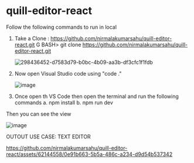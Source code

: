 # quill-editor-react
Follow the following commands to run in local

1. Take a Clone : https://github.com/nirmalakumarsahu/quill-editor-react.git
   G BASH> git clone https://github.com/nirmalakumarsahu/quill-editor-react.git
   
   ![298436452-d7583d79-b0bc-4b09-aa3b-df3cfc1f1fdb](https://github.com/nirmalakumarsahu/quill-editor-react/assets/62144558/98b78fec-bfe4-48f3-9a9f-1500e0a4a9cb)

2. Now open Visual Studio code using "code ."
   
   ![image](https://github.com/nirmalakumarsahu/quill-editor-react/assets/62144558/edaa1007-ba4e-4170-b221-0ea7d902eb8f)

3. Once open th VS Code then open the terminal and run the following commands
    a. npm install
    b. npm run dev

Then you can see the view

![image](https://github.com/nirmalakumarsahu/quill-editor-react/assets/62144558/f645e387-a1e9-4da8-8b81-6a20ff4a01b4)

OUTOUT USE CASE: TEXT EDITOR 

https://github.com/nirmalakumarsahu/quill-editor-react/assets/62144558/0e91b663-5b5a-486c-a234-d9d54b537342


